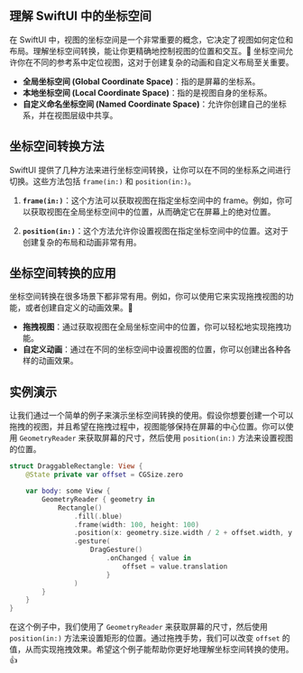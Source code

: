 ﻿## 理解 SwiftUI 中的坐标空间

在 SwiftUI 中，视图的坐标空间是一个非常重要的概念，它决定了视图如何定位和布局。理解坐标空间转换，能让你更精确地控制视图的位置和交互。🚀 坐标空间允许你在不同的参考系中定位视图，这对于创建复杂的动画和自定义布局至关重要。

*   **全局坐标空间 (Global Coordinate Space)**：指的是屏幕的坐标系。
*   **本地坐标空间 (Local Coordinate Space)**：指的是视图自身的坐标系。
*   **自定义命名坐标空间 (Named Coordinate Space)**：允许你创建自己的坐标系，并在视图层级中共享。

## 坐标空间转换方法

SwiftUI 提供了几种方法来进行坐标空间转换，让你可以在不同的坐标系之间进行切换。这些方法包括 `frame(in:)` 和 `position(in:)`。

1.  **`frame(in:)`**：这个方法可以获取视图在指定坐标空间中的 frame。例如，你可以获取视图在全局坐标空间中的位置，从而确定它在屏幕上的绝对位置。

2.  **`position(in:)`**：这个方法允许你设置视图在指定坐标空间中的位置。这对于创建复杂的布局和动画非常有用。

## 坐标空间转换的应用

坐标空间转换在很多场景下都非常有用。例如，你可以使用它来实现拖拽视图的功能，或者创建自定义的动画效果。🎉

*   **拖拽视图**：通过获取视图在全局坐标空间中的位置，你可以轻松地实现拖拽功能。
*   **自定义动画**：通过在不同的坐标空间中设置视图的位置，你可以创建出各种各样的动画效果。

## 实例演示

让我们通过一个简单的例子来演示坐标空间转换的使用。假设你想要创建一个可以拖拽的视图，并且希望在拖拽过程中，视图能够保持在屏幕的中心位置。你可以使用 `GeometryReader` 来获取屏幕的尺寸，然后使用 `position(in:)` 方法来设置视图的位置。

```swift
struct DraggableRectangle: View {
    @State private var offset = CGSize.zero

    var body: some View {
        GeometryReader { geometry in
            Rectangle()
                .fill(.blue)
                .frame(width: 100, height: 100)
                .position(x: geometry.size.width / 2 + offset.width, y: geometry.size.height / 2 + offset.height)
                .gesture(
                    DragGesture()
                        .onChanged { value in
                            offset = value.translation
                        }
                )
        }
    }
}
```

在这个例子中，我们使用了 `GeometryReader` 来获取屏幕的尺寸，然后使用 `position(in:)` 方法来设置矩形的位置。通过拖拽手势，我们可以改变 `offset` 的值，从而实现拖拽效果。希望这个例子能帮助你更好地理解坐标空间转换的使用。👍


